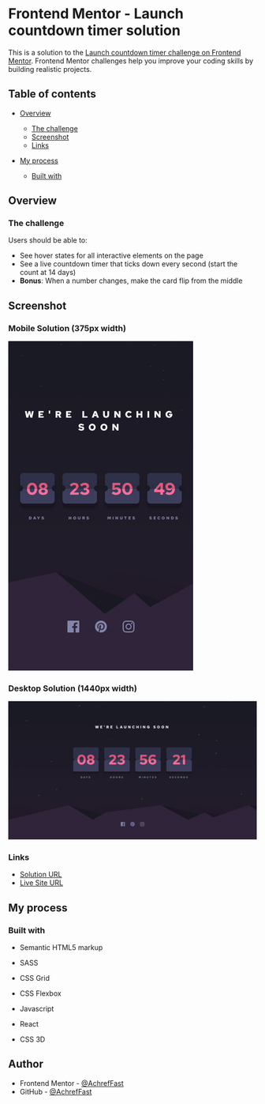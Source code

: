 # Frontend Mentor - Launch countdown timer solution

This is a solution to the [Launch countdown timer challenge on Frontend Mentor](https://www.frontendmentor.io/challenges/launch-countdown-timer-N0XkGfyz-). Frontend Mentor challenges help you improve your coding skills by building realistic projects.

## Table of contents

- [Overview](#overview)

  - [The challenge](#the-challenge)
  - [Screenshot](#screenshot)
  - [Links](#links)

- [My process](#my-process)
  - [Built with](#built-with)

## Overview

### The challenge

Users should be able to:

- See hover states for all interactive elements on the page
- See a live countdown timer that ticks down every second (start the count at 14 days)
- **Bonus**: When a number changes, make the card flip from the middle

## Screenshot

### Mobile Solution (375px width)

![](./screenshots/mobile_solution.png)

### Desktop Solution (1440px width)

![](./screenshots/desktop_solution.png)

### Links

- [Solution URL](https://github.com/AchrefFast/Frontend-Mentor---Launch-countdown-timer)
- [Live Site URL](https://frontend-mentor-interactive-comments-section-65ibh9fzl.vercel.app/)

## My process

### Built with

- Semantic HTML5 markup

- SASS

- CSS Grid

- CSS Flexbox

- Javascript

- React

- CSS 3D

## Author

- Frontend Mentor - [@AchrefFast](https://www.frontendmentor.io/profile/AchrefFast)
- GitHub - [@AchrefFast](https://github.com/AchrefFast)
